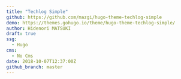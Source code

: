 ```yaml
---
title: "Techlog Simple"
github: https://github.com/mazgi/hugo-theme-techlog-simple
demo: https://themes.gohugo.io/theme/hugo-theme-techlog-simple/
author: Hidenori MATSUKI
draft: true
ssg:
  - Hugo
cms:
  - No Cms
date: 2018-10-07T12:37:00Z
github_branch: master
---
```

